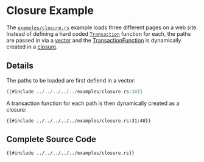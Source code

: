 # Closure Example 

The [`examples/closure.rs`](https://github.com/tag1consulting/goose/blob/main/examples/closure.rs) example loads three different pages on a web site. Instead of defining a hard coded [`Transaction`](https://docs.rs/goose/*/goose/goose/struct.Transaction.html) function for each, the paths are passed in via a [vector](https://doc.rust-lang.org/std/vec/index.html) and the [TransactionFunction](https://docs.rs/goose/*/goose/goose/type.TransactionFunction.html) is dynamically created in a [closure](https://doc.rust-lang.org/rust-by-example/fn/closures.html).

## Details

The paths to be loaded are first defiend in a vector:
```rust
{{#include ../../../../../examples/closure.rs:30}}
```

A transaction function for each path is then dynamically created as a closure:
```rust,ignore
{{#include ../../../../../examples/closure.rs:31:40}}
```

## Complete Source Code

```rust,ignore
{{#include ../../../../../examples/closure.rs}}
```

